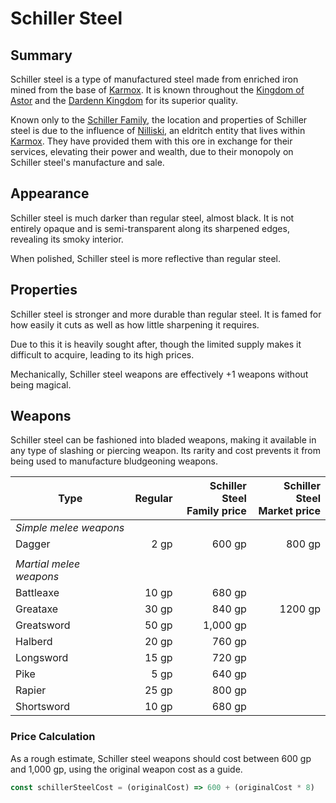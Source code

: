# Schiller Steel

## Summary

Schiller steel is a type of manufactured steel made from enriched iron mined from the base of [Karmox](../places/topography/mountains/karmox.md). It is known throughout the [Kingdom of Astor](../civilisations/kingdom-of-astor/kingdom-of-astor.md) and the [Dardenn Kingdom](../civilisations/dardenn-kingdom/dardenn-kingdom.md) for its superior quality.

Known only to the [Schiller Family](../organisations/schiller-family.md), the location and properties of Schiller steel is due to the influence of [Nilliski](../characters/nilliski.md), an eldritch entity that lives within [Karmox](../places/topography/mountains/karmox.md). They have provided them with this ore in exchange for their services, elevating their power and wealth, due to their monopoly on Schiller steel's manufacture and sale.

## Appearance

Schiller steel is much darker than regular steel, almost black. It is not entirely opaque and is semi-transparent along its sharpened edges, revealing its smoky interior.

When polished, Schiller steel is more reflective than regular steel.

## Properties

Schiller steel is stronger and more durable than regular steel. It is famed for how easily it cuts as well as how little sharpening it requires.

Due to this it is heavily sought after, though the limited supply makes it difficult to acquire, leading to its high prices.

Mechanically, Schiller steel weapons are effectively +1 weapons without being magical.

## Weapons

Schiller steel can be fashioned into bladed weapons, making it available in any type of slashing or piercing weapon. Its rarity and cost prevents it from being used to manufacture bludgeoning  weapons.

| Type | Regular | Schiller Steel<br>Family price | Schiller Steel<br>Market price |
| --- | ---:| ---:| ---:|
| *Simple melee weapons*
| Dagger | 2 gp | 600 gp | 800 gp |
||
| *Martial melee weapons*
| Battleaxe | 10 gp | 680 gp |
| Greataxe | 30 gp | 840 gp | 1200 gp |
| Greatsword | 50 gp | 1,000 gp |
| Halberd | 20 gp | 760 gp |
| Longsword | 15 gp | 720 gp |
| Pike | 5 gp | 640 gp |
| Rapier | 25 gp | 800 gp |
| Shortsword | 10 gp | 680 gp |

### Price Calculation

As a rough estimate, Schiller steel weapons should cost between 600 gp and 1,000 gp, using the original weapon cost as a guide.

```javascript
const schillerSteelCost = (originalCost) => 600 + (originalCost * 8)
```
